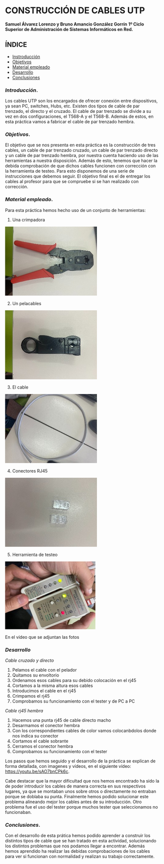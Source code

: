 
# CONSTRUCCIÓN DE CABLES UTP

**Samuel Álvarez Lorenzo y Bruno Amancio González Gorrín**
**1º Ciclo Superior de Administración de Sistemas Informáticos en Red.**

## ÍNDICE

+ [Instroducción](#id1)
+ [Objetivos](#id2)
+ [Material empleado](#id3)
+ [Desarrollo](#id4)
+ [Conclusiones](#id5)


### ***Introducción***. <a name="id1"></a>

Los cables UTP son los encargados de ofrecer conexión entre dispositivos, ya sean PC, switches, Hubs, etc. Existen dos tipos de cable de par trenzado, el directo y el cruzado. El cable de par trenzado se divide a su vez en dos configuraciones, el T568-A y el T568-B. Además de estos, en esta práctica vamos a fabricar el cable de par trenzado hembra.

### ***Objetivos***. <a name="id2"></a>

El objetivo que se nos presenta en esta práctica es la construcción de tres cables, un cable de par trenzado cruzado, un cable de par trenzado directo y un cable de par trenzado hembra, por nuestra cuenta haciendo uso de las herramientas a nuestra disposición. Además de esto, tenemos que hacer la debida comprobación de que dichos cables funcionen con corrección con la herramienta de testeo. Para esto disponemos de una serie de instrucciones que debemos seguir. El objetivo final es el de entregar los cables al profesor para que se compruebe si se han realizado con corrección.

### ***Material empleado***. <a name="id3"></a>

Para esta práctica hemos hecho uso de un conjunto de herramientas:
1. Una crimpadora

![Crimpadora](image/IMG_7830.JPG) 

2. Un pelacables

![Pelacables](image/IMG_7828.JPG)

3. El cable

![Cable](image/IMG_7831.JPG) 

4. Conectores RJ45

![RJ45](image/IMG_7829.JPG)

5. Herramienta de testeo

![TEST](image/IMG_7962.JPG)

En el vídeo que se adjuntan las fotos 

### ***Desarrollo*** <a name="id4"></a>

*Cable cruzado y directo*
1. Pelamos el cable con el pelador
2. Quitamos su envoltorio
3. Ordenamos esos cables para su debido colocación en el rj45
4. Cortamos a la misma altura esos cables
5. Introducimos el cable en el rj45
6. Crimpamos el rj45
7. Comprobamos su funcionamiento con el tester y de PC a PC

*Cable rj45 hembra*
1. Hacemos una punta rj45 de cable directo macho
2. Desarmamos el conector hembra
3. Con los correspondientes cables de color vamos colocanbdolos donde nos indica su conector
4. Cortamos el cable sobrante
5. Cerramos el conector hembra
6. Comprobamos su funcionamiento con el tester

Los pasos que hemos seguido y el desarrollo de la práctica se explican de forma detallada, con imagenes y vídeos, en el siguiente vídeo: https://youtu.be/sAO7bnCPk6c.


Cabe destacar que la mayor dificultad que nos hemos encontrado ha sido la de poder introducir los cables de manera correcta en sus respectivos lugares, ya que se montaban unos sobre otros o directamente no entraban porque se doblaba su punta. Finalmente hemos podido solucionar este problema alineando mejor los cables antes de su introducción. Otro problema fue el uso del tester porque muchos tester que seleccionamos no funcionaban.

### ***Conclusiones***. <a name="id5"></a>

Con el desarrollo de esta prática hemos podido aprender a construir los distintos tipos de cable que se han tratado en esta actividad, solucionando los distintos problemas que nos podamos llegar a encontrar. Además hemos aprendido ha realizar las debidas comprobaciones de los cables para ver si funcionan con normalidad y realizan su trabajo correctamente.